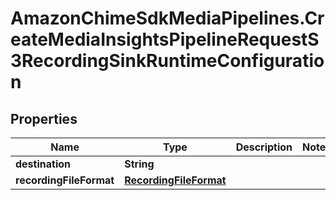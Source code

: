 # AmazonChimeSdkMediaPipelines.CreateMediaInsightsPipelineRequestS3RecordingSinkRuntimeConfiguration

## Properties

Name | Type | Description | Notes
------------ | ------------- | ------------- | -------------
**destination** | **String** |  | 
**recordingFileFormat** | [**RecordingFileFormat**](RecordingFileFormat.md) |  | 


